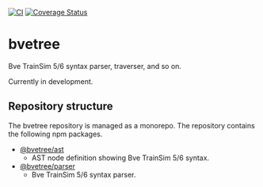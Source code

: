 [![CI](https://github.com/aoisupersix/bvetree/actions/workflows/ci.yml/badge.svg)](https://github.com/aoisupersix/bvetree/actions/workflows/ci.yml)
[![Coverage Status](https://coveralls.io/repos/github/aoisupersix/bvetree/badge.svg?branch=master)](https://coveralls.io/github/aoisupersix/bvetree?branch=master)

# bvetree

Bve TrainSim 5/6 syntax parser, traverser, and so on.

Currently in development.

## Repository structure

The bvetree repository is managed as a monorepo. The repository contains the following npm packages.

- [@bvetree/ast](packages/bvetree-ast)
  - AST node definition showing Bve TrainSim 5/6 syntax.
- [@bvetree/parser](packages/bvetree-parser)
  - Bve TrainSim 5/6 syntax parser.
